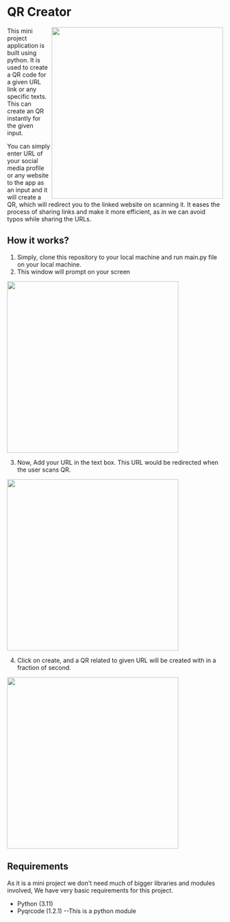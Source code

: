 # QR Creator
<img src="https://www.shoocal.com/wp-content/uploads/2022/05/60c84566f16709184869c7d6_social_media-1.jpeg" align="right" width="400" length="200" ></img>
<p>
This mini project application is built using python. 
It is used to create a QR code for a given URL link or any specific texts.
This can create an QR instantly for the given input.
</p>
<p>
You can simply enter URL of your social media profile or any website to the app as an input and it will create a QR, which will redirect you to the linked website
on scanning it. It eases the process of sharing links and make it more efficient, as in we can avoid typos while sharing the URLs.


## How it works?
1. Simply, clone this repository to your local machine and run main.py file on your local machine.
2. This window will prompt on your screen

<img src="https://user-images.githubusercontent.com/115785301/209571358-8154b366-5142-4466-9da1-1caba9d5be95.jpg" length="400" width="400" align="center"> </img>


3. Now, Add your URL in the text box. This URL would be redirected when the user scans QR.

<img src="https://user-images.githubusercontent.com/115785301/209571944-ca41d6a7-8bbe-4510-a7de-b7e96e2efdda.jpg" length="400" width="400" align="center"> </img>


4. Click on create, and a QR related to given URL will be created with in a fraction of second.

<img src="https://user-images.githubusercontent.com/115785301/209572248-57b4e882-dec8-4e6d-9849-df7f23f35e5e.jpg" length="400" width="400" align="center"> </img>

## Requirements

As it is a mini project we don't need much of bigger libraries and modules involved, We have very basic requirements for this project.
* Python (3.11)
* Pyqrcode (1.2.1) --This is a python module
